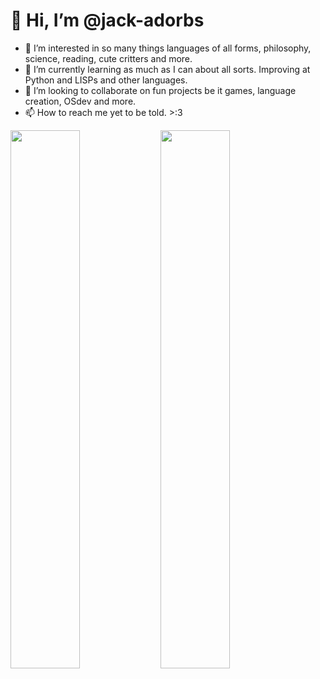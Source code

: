 # 👋 Hi, I’m @jack-adorbs
- 👀 I’m interested in so many things languages of all forms, philosophy, science, reading, cute critters and more. 
- 🌱 I’m currently learning as much as I can about all sorts. Improving at Python and LISPs and other languages. 
- 💞️ I’m looking to collaborate on fun projects be it games, language creation, OSdev and more.
- 📫 How to reach me yet to be told. >:3 

<img align="left" width="47%" src="https://github-readme-stats.vercel.app/api?username=jack-adorbs&show_icons=true&theme=radical"/>
<img align="left" width="47%" src="https://github-readme-stats.vercel.app/api/top-langs/?username=jack-adorbs&layout=compact&langs_count=10&theme=radical&hide=brainfuck"/>

<!---
jack-adorbs/jack-adorbs is a ✨ special ✨ repository because its `README.md` (this file) appears on your GitHub profile.
You can click the Preview link to take a look at your changes.
--->
